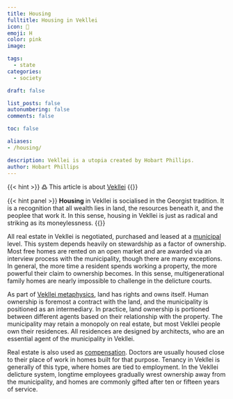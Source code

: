 ```yaml
---
title: Housing
fulltitle: Housing in Vekllei
icon: 🏡
emoji: H
color: pink
image: 

tags: 
  - state
categories:
  - society

draft: false

list_posts: false
autonumbering: false
comments: false

toc: false

aliases:
- /housing/

description: Vekllei is a utopia created by Hobart Phillips.
author: Hobart Phillips
---
```

{{< hint >}}
߷ This article is about [Vekllei](/intro/#what-is-vekllei)
{{</hint>}}

{{< hint panel >}}
**Housing** in Vekllei is socialised in the Georgist tradition. It is a recognition that all wealth lies in land, the resources beneath it, and the peoplee that work it. In this sense, housing in Vekllei is just as radical and striking as its moneylessness.
{{</hint>}}

All real estate in Vekllei is negotiated, purchased and leased at a [municipal](/municipalities/) level. This system depends heavily on stewardship as a factor of ownership. Most free homes are rented on an open market and are awarded via an interview process with the municipality, though there are many exceptions. In general, the more time a resident spends working a property, the more powerful their claim to ownership becomes. In this sense, multigenerational family homes are nearly impossible to challenge in the delicture courts.

As part of [Vekllei metaphysics](/metaphysics/), land has rights and owns itself. Human ownership is foremost a contract with the land, and the municipality is positioned as an intermediary. In practice, land ownership is portioned between different agents based on their relationship with the property. The municipality may retain a monopoly on real estate, but most Vekllei people own their residences. All residences are designed by architects, who are an essential agent of the municipality in Vekllei.

Real estate is also used as [compensation](/news/essays/moneylessness/#why-do-vekllei-people-work). Doctors are usually housed close to their place of work in homes built for that purpose. Tenancy in Vekllei is generally of this type, where homes are tied to employment. In the Vekllei delicture system, longtime employees gradually wrest ownership away from the municipality, and homes are commonly gifted after ten or fifteen years of service. 